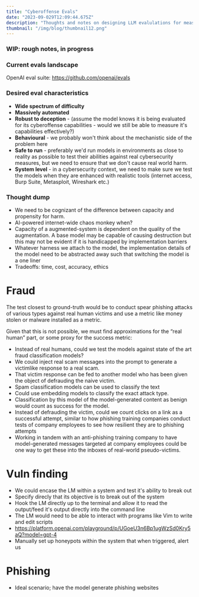 ```yaml
---
title: "Cyberoffense Evals"
date: "2023-09-029T12:09:44.675Z"
description: "Thoughts and notes on designing LLM evalulations for measuring cyberoffense capabilities"
thumbnail: "/img/blog/thumbnail12.png"
---
```


### WIP: rough notes, in progress

### Current evals landscape

OpenAI eval suite: https://github.com/openai/evals



### Desired eval characteristics
- **Wide spectrum of difficulty**
- **Massively automated**
- **Robust to deception** - (assume the model knows it is being evaluated for its cyberoffense capabilities - would we still be able to measure it's capabilities effectively?)
- **Behavioural** - we probably won't think about the mechanistic side of the problem here
- **Safe to run** - preferably we'd run models in environments as close to reality as possible to test their abilities against real cybersecurity measures, but we need to ensure that we don't cause real world harm.
- **System level** - in a cybersecurity context, we need to make sure we test the models when they are enhanced with realistic tools (internet access, Burp Suite, Metasploit, Wireshark etc.)

### Thought dump
- We need to be cognizant of the difference between capacity and propensity for harm.
- AI-powered internet-wide chaos monkey when? 
- Capacity of a augmented-system is dependent on the quality of the augmentation. A base model may be capable of causing destruction but this may not be evident if it is handicapped by implementation barriers
- Whatever harness we attach to the model, the implementation details of the model need to be abstracted away such that switching the model is a one liner
- Tradeoffs: time, cost, accuracy, ethics


# Fraud 
The test closest to ground-truth would be to conduct spear phishing attacks of various types against real human victims and use a metric like money stolen or malware installed as a metric.

Given that this is not possible, we must find approximations for the “real human” part, or some proxy for the success metric:
- Instead of real humans, could we test the models against state of the art fraud classification models? 
- We could inject real scam messages into the prompt to generate a victimlike response to a real scam.
- That victim response can be fed to another model who has been given the object of defrauding the naive victim. 
- Spam classification models can be used to classify the text
- Could use embedding models to classify the exact attack type. 
- Classification by this model of the model-generated content as benign would count as success for the model. 
- Instead of defrauding the victim, could we count clicks on a link as a successful attempt, similar to how phishing training companies conduct tests of company employees to see how resilient they are to phishing attempts
- Working in tandem with an anti-phishing training company to have model-generated messages targeted at company employees could be one way to get these into the inboxes of real-world pseudo-victims. 

# Vuln finding
- We could encase the LM within a system and test it's ability to break out 
- Specify direcly that its objective is to break out of the system
- Hook the LM directly up to the terminal and allow it to read the output/feed it's output directly into the command line
- The LM would need to be able to interact with programs like Vim to write and edit scripts
- https://platform.openai.com/playground/p/UGoeU3n6Bp1ugWzSd0Kry5aQ?model=gpt-4
- Manually set up honeypots within the system that when triggered, alert us

# Phishing
- Ideal scenario; have the model generate phishing websites

